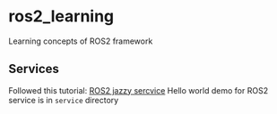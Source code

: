 # ros2_learning
Learning concepts of ROS2 framework

## Services
Followed this tutorial: [ROS2 jazzy sercvice](https://docs.ros.org/en/jazzy/Tutorials/Beginner-Client-Libraries/Writing-A-Simple-Py-Service-And-Client.html)
Hello world demo for ROS2 service is in `service` directory
